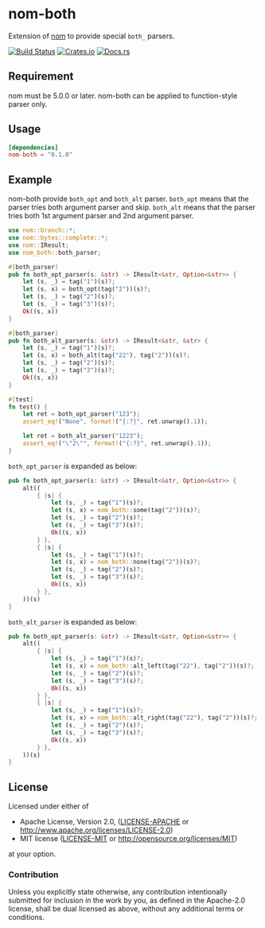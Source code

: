 # nom-both
Extension of [nom](https://github.com/Geal/nom) to provide special `both_` parsers.

[![Build Status](https://dev.azure.com/dalance/nom-both/_apis/build/status/dalance.nom-both?branchName=master)](https://dev.azure.com/dalance/nom-both/_build/latest?definitionId=1&branchName=master)
[![Crates.io](https://img.shields.io/crates/v/nom-both.svg)](https://crates.io/crates/nom-both)
[![Docs.rs](https://docs.rs/nom-both/badge.svg)](https://docs.rs/nom-both)

## Requirement

nom must be 5.0.0 or later.
nom-both can be applied to function-style parser only.

## Usage

```Cargo.toml
[dependencies]
nom-both = "0.1.0"
```

## Example

nom-both provide `both_opt` and `both_alt` parser.
`both_opt` means that the parser tries both argument parser and skip.
`both_alt` means that the parser tries both 1st argument parser and 2nd argument parser.

```rust
use nom::branch::*;
use nom::bytes::complete::*;
use nom::IResult;
use nom_both::both_parser;

#[both_parser]
pub fn both_opt_parser(s: &str) -> IResult<&str, Option<&str>> {
    let (s, _) = tag("1")(s)?;
    let (s, x) = both_opt(tag("2"))(s)?;
    let (s, _) = tag("2")(s)?;
    let (s, _) = tag("3")(s)?;
    Ok((s, x))
}

#[both_parser]
pub fn both_alt_parser(s: &str) -> IResult<&str, &str> {
    let (s, _) = tag("1")(s)?;
    let (s, x) = both_alt(tag("22"), tag("2"))(s)?;
    let (s, _) = tag("2")(s)?;
    let (s, _) = tag("3")(s)?;
    Ok((s, x))
}

#[test]
fn test() {
    let ret = both_opt_parser("123");
    assert_eq!("None", format!("{:?}", ret.unwrap().1));

    let ret = both_alt_parser("1223");
    assert_eq!("\"2\"", format!("{:?}", ret.unwrap().1));
}
```

`both_opt_parser` is expanded as below:

```rust
pub fn both_opt_parser(s: &str) -> IResult<&str, Option<&str>> {
    alt((
        { |s| {
            let (s, _) = tag("1")(s)?;
            let (s, x) = nom_both::some(tag("2"))(s)?;
            let (s, _) = tag("2")(s)?;
            let (s, _) = tag("3")(s)?;
            Ok((s, x))
        } },
        { |s| {
            let (s, _) = tag("1")(s)?;
            let (s, x) = nom_both::none(tag("2"))(s)?;
            let (s, _) = tag("2")(s)?;
            let (s, _) = tag("3")(s)?;
            Ok((s, x))
        } },
    ))(s)
}
```

`both_alt_parser` is expanded as below:

```rust
pub fn both_opt_parser(s: &str) -> IResult<&str, Option<&str>> {
    alt((
        { |s| {
            let (s, _) = tag("1")(s)?;
            let (s, x) = nom_both::alt_left(tag("22"), tag("2"))(s)?;
            let (s, _) = tag("2")(s)?;
            let (s, _) = tag("3")(s)?;
            Ok((s, x))
        } },
        { |s| {
            let (s, _) = tag("1")(s)?;
            let (s, x) = nom_both::alt_right(tag("22"), tag("2"))(s)?;
            let (s, _) = tag("2")(s)?;
            let (s, _) = tag("3")(s)?;
            Ok((s, x))
        } },
    ))(s)
}
```

## License

Licensed under either of

 * Apache License, Version 2.0, ([LICENSE-APACHE](LICENSE-APACHE) or http://www.apache.org/licenses/LICENSE-2.0)
 * MIT license ([LICENSE-MIT](LICENSE-MIT) or http://opensource.org/licenses/MIT)

at your option.

### Contribution

Unless you explicitly state otherwise, any contribution intentionally
submitted for inclusion in the work by you, as defined in the Apache-2.0
license, shall be dual licensed as above, without any additional terms or
conditions.
